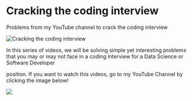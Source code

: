 # Cracking the coding interview
Problems from my YouTube channel to crack the coding interview

![Cracking the coding interview](https://i.pinimg.com/originals/5c/8e/8b/5c8e8b0ff1e562a62bcc5c75287165ff.jpg "Cracking the coding interview")

In this series of videos, we will be solving simple yet interesting problems that
you may or may not face in a coding interview for a Data Science or Software Developer

position. If you want to watch this videos, go to my YouTube Channel by clicking the image below!

[<img src="https://miro.medium.com/max/967/1*3SOBODA6VNWNrO1NnwnQhA.png">](https://www.youtube.com/channel/UC4jmaY21ri9n3DteRwuoJaA?sub_confirmation=1)
